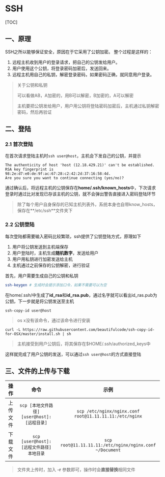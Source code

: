 # SSH

[TOC]

## 一、原理
SSH之所以能够保证安全，原因在于它采用了公钥加密。
整个过程是这样的：

1. 远程主机收到用户的登录请求，把自己的公钥发给用户。
2. 用户使用这个公钥，将登录密码加密后，发送回来。
3. 远程主机用自己的私钥，解密登录密码，如果密码正确，就同意用户登录。

>关于公钥和私钥
>
>可以看做AB，A加密的，用B可以解密，B加密的，A可以解密
>
>主机要把公钥发给用户，用户用公钥将登陆密码加密后，主机通过私钥解密密码，然后再验证

## 二、登陆

### 2.1 首次登陆
在首次请求登陆主机时`ssh user@host`，主机会下发自己的公钥，并提示

```
The authenticity of host 'host (12.18.429.21)' can't be established.
RSA key fingerprint is 98:2e:d7:e0:de:9f:ac:67:28:c2:42:2d:37:16:58:4d.
Are you sure you want to continue connecting (yes/no)?
```
通过确认后，将远程主机的公钥保存在**home/.ssh/known_hosts**中，下次请求登录时通过比对发现已存该主机的公钥，就不会弹出警告直接进入密码登陆环节
>除了每个用户自身保存的已知主机列表外，系统本身也自带know_hosts，保存在**/etc/ssh**文件夹下

### 2.2 公钥登陆
每次登陆都需要输入密码比较繁琐，ssh提供了公钥登陆方式，原理如下

1. 用户将公钥发送到主机端保存
2. 用户登陆时，主机生成**随机数字**，发送给用户
3. 用户用私钥进行加密发送给主机
4. 主机通过之前保存的公钥解密，进行验证


首先，用户需要生成自己的公钥和私钥

```bash
ssh-keygen # 生成时会提示添加口令，如果不需要可以为空
```
在home/.ssh/中生成了**id_rsa**和**id_rsa.pub**，通过名字就可以看出id_ras.pub为公钥，下一步就是将公钥发送至主机

```
ssh-copy-id user@host
```
>os x没有该命令，通过该命令进行安装

`curl -L https://raw.githubusercontent.com/beautifulcode/ssh-copy-id-for-OSX/master/install.sh | sh `

>主机接受到用户公钥后，将其保存在$HOME/.ssh/authorized_keys中

这样就完成了用户公钥的发送，可以通过`ssh user@host`的方式直接登陆

## 三、文件的上传与下载
|操作|命令|示例|
|:---:|:---:|:---:|
|上传文件|`scp [本地文件路径] [user@host]:[远程目录]`|`scp /etc/nginx/nginx.conf root@11.11.11.11:/etc/nginx` |
|下载文件|`scp [user@host]:[远程文件路径] 本地目录`|`scp root@11.11.11.11:/etc/nginx/nginx.conf ~/Document`|
>文件夹上传时，加入 **-r** 参数即可，操作时会**直接替换**相同文件